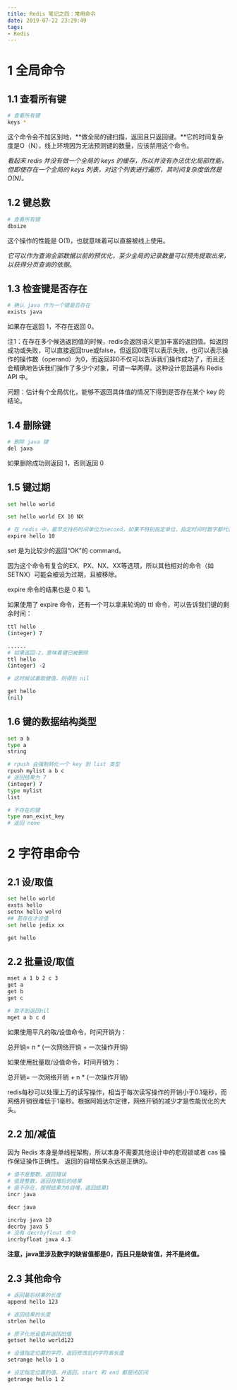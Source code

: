 ```yaml
---
title: Redis 笔记之四：常用命令
date: 2019-07-22 23:29:49
tags:
- Redis
---
```

# 1 全局命令

## 1.1 查看所有键
``` bash
# 查看所有键
keys *
```

这个命令会不加区别地，**做全局的键扫描，返回且只返回键。**它的时间复杂度是O（N），线上环境因为无法预测键的数量，应该禁用这个命令。

*看起来 redis 并没有做一个全局的 keys 的缓存，所以并没有办法优化局部性能，但即使存在一个全局的 keys 列表，对这个列表进行遍历，其时间复杂度依然是 O(N)。*

## 1.2 键总数

```bash
# 查看所有键
dbsize
```

这个操作的性能是 O(1)，也就意味着可以直接被线上使用。

*它可以作为查询全部数据以前的预优化，至少全局的记录数量可以预先提取出来，以获得分页查询的依据*。

## 1.3 检查键是否存在

```bash
# 确认 java 作为一个键是否存在
exists java
```

如果存在返回 1，不存在返回 0。

注1：在存在多个候选返回值的时候，redis会返回语义更加丰富的返回值。如返回成功或失败，可以直接返回true或false，但返回0既可以表示失败，也可以表示操作的操作数（operand）为0，而返回非0不仅可以告诉我们操作成功了，而且还会精确地告诉我们操作了多少个对象，可谓一举两得。这种设计思路遍布 Redis API 中。

问题：估计有个全局优化，能够不返回具体值的情况下得到是否存在某个 key 的结论。

## 1.4 删除键

```bash
# 删除 java 键
del java
```

如果删除成功则返回 1，否则返回 0

## 1.5 键过期

```bash
set hello world

set hello world EX 10 NX

# 在 redis 中，最早支持的时间单位为second，如果不特别指定单位，指定时间时数字都代表秒。这个策略可以推广到其他系统里。美团的 squirrel 系统里面的默认时间单位就是秒。
expire hello 10
```

set 是为比较少的返回“OK”的 command。

因为这个命令有复合的EX、PX、NX、XX等选项，所以其他相对的命令（如SETNX）可能会被设为过期，且被移除。

expire 命令的结果也是 0 和 1。

如果使用了 expire 命令，还有一个可以拿来轮询的 ttl 命令，可以告诉我们键的剩余时间：

```bash
ttl hello
(integer) 7

......
# 如果返回-2，意味着键已被删除
ttl hello
(integer) -2

# 这时候试着取健值，则得到 nil

get hello
(nil) 
```

## 1.6 键的数据结构类型

```bash
set a b
type a 
string

# rpush 会强制转化一个 key 到 list 类型
rpush mylist a b c
# 返回结果为 7
(integer) 7
type mylist
list

# 不存在的键
type non_exist_key
# 返回 none
```

# 2 字符串命令

## 2.1 设/取值

```bash
set hello world
exsts hello
setnx hello wolrd
## 若存在才设值
set hello jedix xx

get hello
```

## 2.2 批量设/取值

```bash
mset a 1 b 2 c 3
get a
get b
get c

# 取不到返回nil
mget a b c d
```

如果使用平凡的取/设值命令，时间开销为：

总开销= n * (一次网络开销 + 一次操作开销)

如果使用批量取/设值命令，时间开销为：

总开销= 一次网络开销 + n * (一次操作开销)

redis每秒可以处理上万的读写操作，相当于每次读写操作的开销小于0.1毫秒，而网络开销很难低于1毫秒。根据阿姆达尔定律，网络开销的减少才是性能优化的大头。

## 2.2 加/减值

因为 Redis 本身是单线程架构，所以本身不需要其他设计中的悲观锁或者 cas 操作保证操作正确性。
返回的自增结果永远是正确的。

```bash
# 值不是整数，返回错误
# 值是整数，返回自增后的结果
# 值不存在，按照结果为0自增，返回结果1
incr java

decr java

incrby java 10
decrby java 5
# 没有 decrbyfloat 命令
incrbyfloat java 4.3
```
**注意，java里涉及数字的缺省值都是0，而且只是缺省值，并不是终值。**

## 2.3 其他命令

```bash
# 返回最后结果的长度
append hello 123

# 返回结果的长度
strlen hello

# 原子化地设值并返回旧值
getset hello world123

# 设值指定位置的字符，返回修改后的字符串长度
setrange hello 1 a

# 设定指定位置的值，并返回。start 和 end 都是闭区间
getrange hello 1 2

```



```bash
```